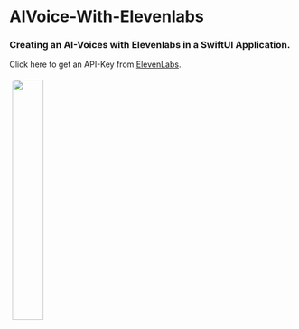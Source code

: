 # AIVoice-With-Elevenlabs
### Creating an AI-Voices with Elevenlabs in a SwiftUI Application.
Click here to get an API-Key from <a href="https://beta.elevenlabs.io/speech-synthesis">ElevenLabs</a>.

<img src="https://user-images.githubusercontent.com/83090745/231431697-8f5ff7e3-45aa-4acc-9a58-fc44f1546f9a.jpeg" style="width:33%; padding:5px; border-radius: 10px;">
